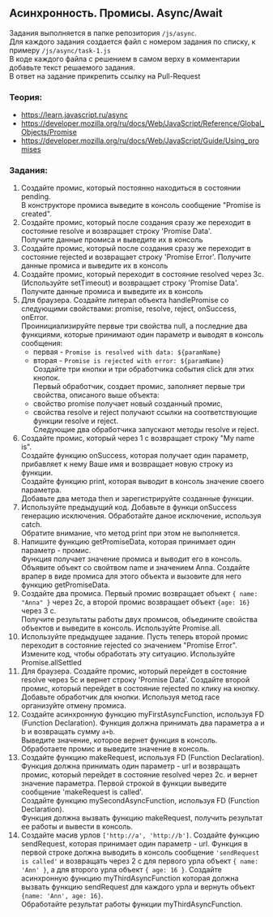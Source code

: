 ## Асинхронность. Промисы. Async/Await

Задания выполняется в папке репозитория `/js/async`.  
Для каждого задания создается файл с номером задания по списку, к примеру `/js/async/task-1.js`  
В коде каждого файла с решением в самом верху в комментарии добавьте текст решаемого задания.  
В ответ на задание прикрепить ссылку на Pull-Request

### Теория:
* https://learn.javascript.ru/async
* https://developer.mozilla.org/ru/docs/Web/JavaScript/Reference/Global_Objects/Promise
* https://developer.mozilla.org/ru/docs/Web/JavaScript/Guide/Using_promises

### Задания:
1. Создайте промис, который постоянно находиться в состоянии pending.  
В конструкторе промиса выведите в консоль сообщение "Promise is created".
1. Создайте промис, который после создания сразу же переходит в состояние resolve и возвращает строку 'Promise Data'.  
Получите данные промиса и выведите их в консоль
1. Создайте промис, который после создания сразу же переходит в состояние rejected и возвращает строку 'Promise Error'.
Получите данные промиса и выведите их в консоль
1. Создайте промис, который переходит в состояние resolved через 3с. (Используйте setTimeout) и возвращает строку 'Promise Data'.  
Получите данные промиса и выведите их в консоль
1. Для браузера. Создайте литерал объекта handlePromise со следующими свойствами: promise, resolve, reject, onSuccess, onError.  
Проинициализируйте первые три свойства null, а последние два функциями, которые принимают один параметр и выводят в консоль сообщения:  
    * первая - `Promise is resolved with data: ${paramName}`
    * вторая - `Promise is rejected with error: ${paramName}`  
Создайте три кнопки и три обработчика события click для этих кнопок.  
Первый обработчик, создает промис, заполняет первые три свойства, описаного выше объекта: 
    * свойство promise получает новый созданный промис,
    * свойства resolve и reject получают ссылки на соответствующие функции resolve и reject.   
Следующие два обработчика запускают методы resolve и reject.
1. Создайте промис, который через 1 с возвращает строку "My name is".  
Создайте функцию onSuccess, которая получает один параметр, прибавляет к нему Ваше имя и возвращает новую строку из функции.  
Создайте функцию print, которая выводит в консоль значение своего параметра.  
Добавьте два метода then и зарегистрируйте созданные функции.
1. Используйте предыдущий код. Добавьте в функци onSuccess генерацию исключения. Обработайте даное исключение, используя catch.  
Обратите внимание, что метод print при этом не выполняется.
1. Напишите функцию getPromiseData, которая принимает один параметр - промис.  
Функция получает значение промиса и выводит его в консоль. Объявите объект со свойтвом name и значением Anna.
Создайте врапер в виде промиса для этого объекта и вызовите для него функцию getPromiseData.
1. Создайте два промиса. Первый промис возвращает объект `{ name: "Anna" }` через 2с, а второй промис возвращает объект `{age: 16}` через 3 с.  
Получите результаты работы двух промисов, объедините свойства объектов и выведите в консоль. Используйте Promise.all.
1. Используйте предыдущее задание. Пусть теперь второй промис переходит в состояние rejected со значением "Promise Error".  
Измените код, чтобы обработать эту ситуацию. Используйте Promise.allSettled 
1. Для браузера. Создайте промис, который перейдет в состояние resolve через 5с и вернет строку 'Promise Data'.
Создайте второй промис, который перейдет в состояние rejected по клику на кнопку. Добавьте обработчик для кнопки.
Используя метод race организуйте отмену промиса.
1. Создайте асинхронную функцию myFirstAsyncFunction, используя FD (Function Declaration). Функция должна принимать два параметра a и b и возвращать сумму `a+b`.   
Выведите значение, которое вернет функция в консоль. Обработаете промис и выведите значение в консоль.
1. Cоздайте функцию makeRequest, используя FD (Function Declaration).  
Функция должна принимать один параметр - url и возвращать промис, который перейдет в состояние resolved через 2с. и вернет значение параметра.
Первой строкой в функции выведите сообщение 'makeRequest is called'.  
Cоздайте функцию mySecondAsyncFunction, используя FD (Function Declaration).  
Функция должна вызвать функцию makeRequest, получить результат ее работы и вывести в консоль.
1. Создайте масив урлов `['http://a', 'http://b']`.  Создайте функцию sendRequest, которая принимает один параметр - url.
Функция в первой строке должна выводить в консоль сообщение `'sendRequest is called'` и возвращать через 2 с для первого урла объект `{ name: 'Ann' }`, а для второго урла объект `{ age: 16 }`.
Создайте асинхронную функцию myThirdAsyncFunction которая должна вызвать функцию sendRequest для каждого урла и вернуть объект `{name: 'Ann', age: 16}`.  
Обработайте результат работы функции myThirdAsyncFunction.
